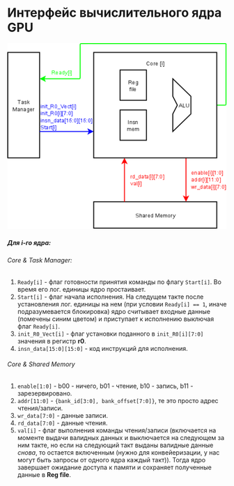# Интерфейс вычислительного ядра GPU
![Диаграмма1.png](%D0%94%D0%B8%D0%B0%D0%B3%D1%80%D0%B0%D0%BC%D0%BC%D0%B01.png)
##### Для i-го ядра:
###### Core & Task Manager:
1. `Ready[i]` - флаг готовности принятия команды по флагу `Start[i]`. Во время его лог. единицы ядро простаивает.
2. `Start[i]` - флаг начала исполнения. На следущем такте после установления лог. единицы на нем (при условии `Ready[i] == 1`, иначе подразумевается блокировка) ядро считывает входные данные (помечены синим цветом) и приступает к исполнению выключая флаг `Ready[i]`.
3. `init_R0_Vect[i]` - флаг установки поданного в `init_R0[i][7:0]` значения в регистр **r0**.
4. `insn_data[15:0][15:0]` - код инструкций для исполнения.
###### Core & Shared Memory
1. `enable[1:0]` - b00 - ничего, b01 - чтение, b10 - запись, b11 - зарезервировано.
2. `addr[11:0]` - `{bank_id[3:0], bank_offset[7:0]}`, те это просто адрес чтения/записи.
3. `wr_data[7:0]` - данные записи.
4. `rd_data[7:0]` - данные чтения.
5. `val[i]` - флаг выполнения команды чтения/записи (включается на моменте выдачи валидных данных и выключается на следующем за ним такте, но если на следующий такт выданы валидные данные _снова_, то остается включенным (нужно для конвейеризации, у нас могут быть запросы от одного ядра каждый такт)). Тогда ядро завершает ожидание доступа к памяти и сохраняет полученные данные в **Reg file**.
